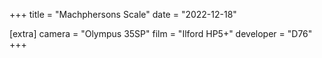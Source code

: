 +++
title =  "Machphersons Scale"
date =  "2022-12-18"

[extra]
camera = "Olympus 35SP"
film =  "Ilford HP5+"
developer =  "D76"
+++
